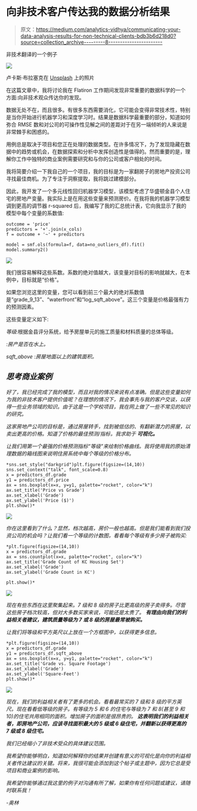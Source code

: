 # 向非技术客户传达我的数据分析结果

> 原文：<https://medium.com/analytics-vidhya/communicating-your-data-analysis-results-for-non-technical-clients-bdb3b6d218d0?source=collection_archive---------8----------------------->

非技术翻译的一个例子

![](img/c8295d7569361aea37406f4b33f670b4.png)

卢卡斯·布拉塞克在 [Unsplash](https://unsplash.com?utm_source=medium&utm_medium=referral) 上的照片

在这篇文章中，我将讨论我在 Flatiron 工作期间发现非常重要的数据科学的一个方面:向非技术观众传达你的发现。

数据无处不在，而且很多。有很多东西需要消化，它可能会变得非常技术性，特别是当你开始进行机器学习和深度学习时。结果是数据科学最重要的部分，知道如何弥合 RMSE 数和对公司的可操作性见解之间的差距对于在另一端倾听的人来说是非常棘手和困惑的。

用例总是取决于项目和您正在处理的数据类型。在许多情况下，为了发现隐藏在数据中的趋势或机会，在数据探索和分析中发挥创造性是值得的。然而重要的是，理解你工作中独特的商业案例需要研究和与你的公司或客户相处的时间。

我将简要介绍一下我自己的一个项目，我的目标是为一家翻房子的房地产投资公司寻找最佳商机。为了专注于洞察提取，我将跳过建模部分。

因此，我开发了一个多元线性回归机器学习模型，该模型考虑了华盛顿金县个人住宅的房地产变量。我实际上是在用这些变量来预测房价。在我将我的机器学习模型调到更高的调节器 r-squared 后，我编写了我的汇总统计表，它向我显示了我的模型中每个变量的系数值:

```
outcome = 'price'
predictors = '+'.join(x_cols)
f = outcome + '~' + predictors

model = smf.ols(formula=f, data=no_outliers_df).fit()
model.summary2()
```

![](img/ad4562af120c27244ba5e257bd2dc4eb.png)

我们很容易解释这些系数。系数的绝对值越大，该变量对目标的影响就越大，在本例中，目标就是“价格”。

如果您浏览这里的变量，您可以看到前三个最大的绝对系数值是“grade_9_13”、“waterfront”和“log_sqft_above”。这三个变量是价格最强有力的预测因素。

这些变量定义如下:

*等级*:根据金县评分系统，给予房屋单元的施工质量和材料质量的总体等级。

*:房产是否在水上。*

**sqft_above* :房屋地面以上的建筑面积。*

## ***思考商业案例***

*好了，我已经完成了我的模型，而且对我的情况来说有点准确。但是这些变量如何为我的非技术客户提供价值呢？在理想的情况下，我会事先与我的客户交谈，以获得一些业务领域的知识。由于这是一个学校项目，我在网上做了一些不常见的知识的研究。*

*这家房地产公司的目标是，通过房屋转手，找到被低估的、有翻新潜力的房屋，以卖出更高的价格。知道了价格的最佳预测/指标，我求助于 ***可视化。****

*让我们用第一个最强的价格预测指标“等级”来绘制价格曲线。我将使用我的原始清理数据的箱线图来说明住房系统中每个等级的价格分布。*

```
*sns.set_style("darkgrid")plt.figure(figsize=(14,10))
sns.set_context("talk", font_scale=0.8)
x = predictors_df.grade
y1 = predictors_df.price
ax = sns.boxplot(x=x, y=y1, palette="rocket", color="k")
ax.set_title('Price vs Grade')
ax.set_xlabel('Grade')
ax.set_ylabel('Price ($)')
plt.show()*
```

*![](img/35f60ee3a19edef5099dc930d810c378.png)*

*你在这里看到了什么？显然，档次越高，房价一般也越高。但是我们能看到我们投资公司的机会吗？让我们看一个等级的计数图，看看每个等级有多少房子被购买:*

```
*plt.figure(figsize=(14,10))
x = predictors_df.grade
ax = sns.countplot(x=x, palette="rocket", color="k")
ax.set_title('Grade Count of KC Housing Set')
ax.set_xlabel('Grade')
ax.set_ylabel('Grade Count in KC')

plt.show()*
```

*![](img/a214615da247e54ce622a2eb7ea6334f.png)*

*现在有些东西在这里聚集起来。7 级和 8 级的房子比更高级的房子卖得多。尽管这些房子档次较高，但对大多数买家来说，可能还是太贵了。 ***有理由向我们的利益相关者建议，建筑质量等级为 7 或 8 级的房屋最常被购买。****

*让我们将等级和平方英尺以上放在一个方框图中，以获得更多信息。*

```
*plt.figure(figsize=(14,10))
x = predictors_df.grade
y1 = predictors_df.sqft_above
ax = sns.boxplot(x=x, y=y1, palette="rocket", color="k")
ax.set_title('Grade vs. Square Footage')
ax.set_xlabel('Grade')
ax.set_ylabel('Square-Feet')
plt.show()*
```

*![](img/06d74dee42ff006d93eddf2acd5cabff.png)*

*现在，我们的利益相关者有了更多的机会。看看最常买的 7 级和 8 级的平方英尺。现在看看低等级的房子。有等级为 5 和 6 的住宅与等级为 7 和 8(甚至 9 和 10)的住宅共用相同的面积。增加房子的面积是很昂贵的。 ***这表明我们的利益相关者，即房地产公司，应该寻找面积最大的 5 级或 6 级住宅，并翻新以获得更高的 7 级或 8 级住宅。****

*我们已经缩小了非技术受众的具体建议范围。*

*我希望你能够明白，知道如何解释你的结果并创建有意义的可视化是向你的利益相关者传达建议的关键。将来，我很可能会添加到这个帖子或主题中，因为它总是受项目和商业案例的影响。*

*我希望你能够通过我这里的例子对沟通有所了解，如果你有任何问题或建议，请随时联系我！*

*-奥林*